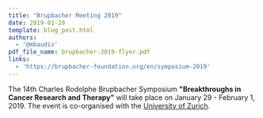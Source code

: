 ```yaml
---
title: "Brupbacher Meeting 2019"
date: 2019-01-29
template: blog_post.html
authors:
  - '@mbaudis'
pdf_file_name: brupbacher-2019-flyer.pdf
links:
  - 'https://brupbacher-foundation.org/en/symposium-2019'
---
```


The 14th Charles Rodolphe Brupbacher Symposium __"Breakthroughs in Cancer Research and Therapy"__ will take place on January 29 - February 1, 2019. The event is co-organised with the [University of Zurich](https://www.uzh.ch).

<!--more-->

